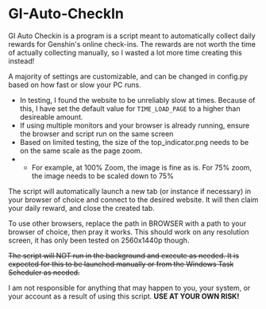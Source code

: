 # GI-Auto-CheckIn
GI Auto Checkin is a program is a script meant to automatically collect daily rewards for Genshin's online check-ins.
The rewards are not worth the time of actually collecting manually, so I wasted a lot more time creating this instead!

A majority of settings are customizable, and can be changed in config.py based on how fast or slow your PC runs.
 - In testing, I found the website to be unreliably slow at times. Because of this, I have set the default
    value for `TIME_LOAD_PAGE` to a higher than desireable amount.
 - If using multiple monitors and your browser is already running, ensure the browser and script run on the same screen
 - Based on limited testing, the size of the top_indicator.png needs to be on the same scale as the page zoom.
 - - For example, at 100% Zoom, the image is fine as is. For 75% zoom, the image needs to be scaled down to 75% 

The script will automatically launch a new tab (or instance if necessary) in your browser of choice and connect to the desired website.
It will then claim your daily reward, and close the created tab.

To use other browsers, replace the path in BROWSER with a path to your browser of choice, then pray it works.
This should work on any resolution screen, it has only been tested on 2560x1440p though.

~~The script will NOT run in the background and execute as needed. It is expected for this to be launched manually
or from the Windows Task Scheduler as needed.~~

I am not responsible for anything that may happen to you, your system, or your account as a result of using this script.
__USE AT YOUR OWN RISK!__
